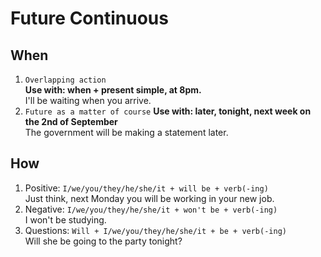# Future Continuous
## When
1. `Overlapping action`  
<b>Use with: when + present simple, at 8pm.</b>  
I'll be waiting when you arrive.
2. `Future as a matter of course`
<b>Use with: later, tonight, next week on the 2nd of September</b>  
The government will be making a statement later.
## How
1. Positive: `I/we/you/they/he/she/it + will be + verb(-ing)`  
Just think, next Monday you will be working in your new job.
2. Negative: `I/we/you/they/he/she/it + won't be + verb(-ing)`  
I won't be studying.
3. Questions: `Will + I/we/you/they/he/she/it + be + verb(-ing)`  
Will she be going to the party tonight?
